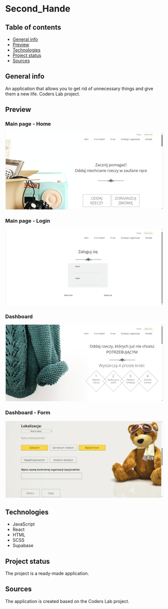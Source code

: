 # Second_Hande 

## Table of contents
* [General info](#general-info)
* [Preview](#preview)
* [Technologies](#technologies)
* [Project status](#project-status)
* [Sources](#sources)

## General info
An application that allows you to get rid of unnecessary things and give them a new life. Coders Lab project.

## Preview
### Main page - Home
![Main page - Home](src/assets/screen_1.png)

### Main page - Login
![Main page - Login](src/assets/screen_2.png)

### Dashboard
![Dashboard](src/assets/screen_3.png)

### Dashboard - Form
![Dashboard - Form](src/assets/screen_4.png)

## Technologies
* JavaScript
* React
* HTML
* SCSS
* Supabase

## Project status
The project is a ready-made application.

## Sources
The application is created based on the Coders Lab project.